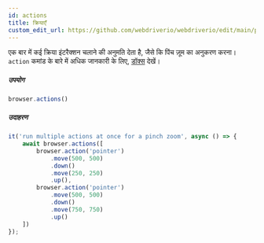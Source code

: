 ```yaml
---
id: actions
title: क्रियाएँ
custom_edit_url: https://github.com/webdriverio/webdriverio/edit/main/packages/webdriverio/src/commands/browser/actions.ts
---
```


एक बार में कई क्रिया इंटरैक्शन चलाने की अनुमति देता है, जैसे कि पिंच ज़ूम का अनुकरण करना।
`action` कमांड के बारे में अधिक जानकारी के लिए, [डॉक्स](/docs/api/browser/action) देखें।

##### उपयोग

```js
browser.actions()
```

##### उदाहरण

```js title="action.js"
it('run multiple actions at once for a pinch zoom', async () => {
    await browser.actions([
        browser.action('pointer')
            .move(500, 500)
            .down()
            .move(250, 250)
            .up(),
        browser.action('pointer')
            .move(500, 500)
            .down()
            .move(750, 750)
            .up()
    ])
});
```
